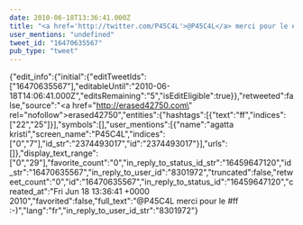 ```yaml
---
date: 2010-06-18T13:36:41.000Z
title: "<a href='http://twitter.com/P45C4L'>@P45C4L</a> merci pour le #ff :-)″"
user_mentions: "undefined"
tweet_id: "16470635567"
pub_type: "tweet"
---
```

{"edit_info":{"initial":{"editTweetIds":["16470635567"],"editableUntil":"2010-06-18T14:06:41.000Z","editsRemaining":"5","isEditEligible":true}},"retweeted":false,"source":"<a href=\"http://erased42750.com\" rel=\"nofollow\">erased42750</a>","entities":{"hashtags":[{"text":"ff","indices":["22","25"]}],"symbols":[],"user_mentions":[{"name":"agatta kristi","screen_name":"P45C4L","indices":["0","7"],"id_str":"2374493017","id":"2374493017"}],"urls":[]},"display_text_range":["0","29"],"favorite_count":"0","in_reply_to_status_id_str":"16459647120","id_str":"16470635567","in_reply_to_user_id":"8301972","truncated":false,"retweet_count":"0","id":"16470635567","in_reply_to_status_id":"16459647120","created_at":"Fri Jun 18 13:36:41 +0000 2010","favorited":false,"full_text":"@P45C4L merci pour le #ff :-)","lang":"fr","in_reply_to_user_id_str":"8301972"}
